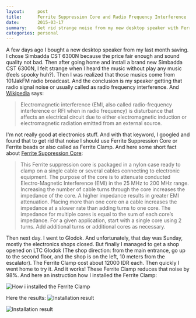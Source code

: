 ```yaml
---
layout:     post
title:      Ferrite Suppression Core and Radio Frequency Interference
date:       2015-03-17
summary:    Get rid strange noise from my new desktop speaker with Ferrite Suppression Core
categories: personal
---
```


A few days ago I bought a new desktop speaker from my last month saving. I chose Simbadda CST 6300N because the price fair enough and sound quality not bad. Then after going home and install a brand new Simbadda CST 6300N, I felt strange when I heard the music without play any music (feels spooky huh?). Then I was realized that those musics come from 101JakFM radio broadcast. And the conclusion is my speaker getting that radio signal noise or usually called as radio frequency interference. And [Wikipedia](https://en.wikipedia.org/wiki/Electromagnetic_interference) says:

> Electromagnetic interference (EMI, also called radio-frequency interference or RFI when in radio frequency) is disturbance that affects an electrical circuit due to either electromagnetic induction or electromagnetic radiation emitted from an external source.

I'm not really good at electronics stuff. And with that keyword, I googled and found that to get rid that noise I should use Ferrite Suppression Core or Ferrite beads or also called as Ferrite Clamp. And here some short fact about [Ferrite Suppression Core](http://www.clrwtr.com/Red-Lion-Noise-Suppression.html):

> This Ferrite suppression core is packaged in a nylon case ready to clamp on a single cable or several cables connecting to electronic equipment. The purpose of the core is to attenuate conducted Electro-Magnetic Interference (EMI) in the 25 MHz to 200 MHz range. Increasing the number of cable turns through the core increases the impedance of the core. A higher impedance results in greater EMI attenuation. Placing more than one core on a cable increases the impedance at a slower rate than adding turns to one core. The impedance for multiple cores is equal to the sum of each core’s impedance. For a given application, start with a single core using 2 turns. Add additional turns or additional cores as necessary.

Then next day. I went to Glodok. And unfortunately, that day was Sunday, mostly the electronics shops closed. But finally I managed to get a shop opened on LTC Glodok (The shop direction: from the main entrance, go up to the second floor, and the shop is on the left, 10 meters from the escalator). The Ferrite Clamp cost about 12000 IDR each. Then quickly I went home to try it. And it works! These Ferrite Clamp reduces that noise by 98%.
And here an instruction how I installed the Ferrite Clamp:

![How i installed the Ferrite Clamp](//sapikuda.com/images/posts/2015-03-17-ferrite-suppression-core-and-radio-frequency-interference/Red-Lion-FCOR.jpg)

Here the results:
![Installation result](//sapikuda.com/images/posts/2015-03-17-ferrite-suppression-core-and-radio-frequency-interference/IMAG2574.jpg)

![Installation result](//sapikuda.com/images/posts/2015-03-17-ferrite-suppression-core-and-radio-frequency-interference/IMAG2576.jpg)

